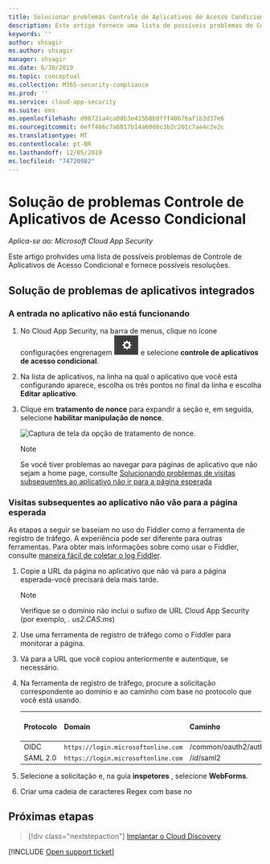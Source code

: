```yaml
---
title: Solucionar problemas Controle de Aplicativos de Acesso Condicional
description: Este artigo fornece uma lista de possíveis problemas de Controle de Aplicativos de Acesso Condicional e fornece possíveis resoluções.
keywords: ''
author: shsagir
ms.author: shsagir
manager: shsagir
ms.date: 6/30/2019
ms.topic: conceptual
ms.collection: M365-security-compliance
ms.prod: ''
ms.service: cloud-app-security
ms.suite: ems
ms.openlocfilehash: d98721a4ca08b3e415b8b0fff40676af1b3d37e6
ms.sourcegitcommit: 6eff466c7a6817b14a60d8c3b2c201c7ae4c2e2c
ms.translationtype: MT
ms.contentlocale: pt-BR
ms.lasthandoff: 12/05/2019
ms.locfileid: "74720982"
---
```

# <a name="troubleshooting-conditional-access-app-control"></a>Solução de problemas Controle de Aplicativos de Acesso Condicional

*Aplica-se ao: Microsoft Cloud App Security*

Este artigo prohvides uma lista de possíveis problemas de Controle de Aplicativos de Acesso Condicional e fornece possíveis resoluções.

## <a name="troubleshooting-onboarded-apps"></a>Solução de problemas de aplicativos integrados

### <a name="the-sign-in-to-the-app-is-not-working"></a>A entrada no aplicativo não está funcionando

1. No Cloud App Security, na barra de menus, clique no ícone configurações engrenagem ![configurações](media/settings-icon.png "ícone de configurações") e selecione **controle de aplicativos de acesso condicional**.
1. Na lista de aplicativos, na linha na qual o aplicativo que você está configurando aparece, escolha os três pontos no final da linha e escolha **Editar aplicativo**.
1. Clique em **tratamento de nonce** para expandir a seção e, em seguida, selecione **habilitar manipulação de nonce**.

    ![Captura de tela da opção de tratamento de nonce.](media/troubleshooing-nonce-handling.png)

    > [!NOTE]
    > Se você tiver problemas ao navegar para páginas de aplicativo que não sejam a home page, consulte [Solucionando problemas de visitas subsequentes ao aplicativo não ir para a página esperada](#unexpected-page)

### Visitas subsequentes ao aplicativo não vão para a página esperada<a name="unexpected-page"></a>

As etapas a seguir se baseiam no uso do Fiddler como a ferramenta de registro de tráfego. A experiência pode ser diferente para outras ferramentas. Para obter mais informações sobre como usar o Fiddler, consulte [maneira fácil de coletar o log Fiddler](https://blogs.msdn.microsoft.com/maheshk/2016/05/03/easy-way-to-collect-fiddler-log-fiddlercap/).

1. Copie a URL da página no aplicativo que não vá para a página esperada-você precisará dela mais tarde.

    > [!NOTE]
    > Verifique se o domínio não inclui o sufixo de URL Cloud App Security (por exemplo, *. us2.CAS.ms*)

1. Use uma ferramenta de registro de tráfego como o Fiddler para monitorar a página.
1. Vá para a URL que você copiou anteriormente e autentique, se necessário.
1. Na ferramenta de registro de tráfego, procure a solicitação correspondente ao domínio e ao caminho com base no protocolo que você está usando.

    | Protocolo | Domain | Caminho | Nome do campo de estado |
    | --- | --- | --- | --- |
    | OIDC | `https://login.microsoftonline.com` | /common/oauth2/authorize | state |
    | SAML 2.0 | `https://login.microsoftonline.com` | /*id*/saml2 | RelayState |

1. Selecione a solicitação e, na guia **inspetores** , selecione **WebForms**.
1. Criar uma cadeia de caracteres Regex com base no 

## <a name="next-steps"></a>Próximas etapas

> [!div class="nextstepaction"]
> [Implantar o Cloud Discovery](set-up-cloud-discovery.md)

[!INCLUDE [Open support ticket](includes/support.md)]
